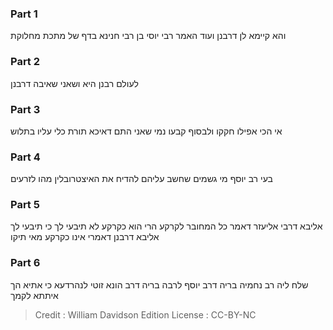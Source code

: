 
### Part 1
והא קיימא לן דרבנן ועוד האמר רבי יוסי בן רבי חנינא בדף של מתכת מחלוקת

### Part 2
לעולם רבנן היא ושאני שאיבה דרבנן

### Part 3
אי הכי אפילו חקקו ולבסוף קבעו נמי שאני התם דאיכא תורת כלי עליו בתלוש

### Part 4
בעי רב יוסף מי גשמים שחשב עליהם להדיח את האיצטרובלין מהו לזרעים

### Part 5
אליבא דרבי אליעזר דאמר כל המחובר לקרקע הרי הוא כקרקע לא תיבעי לך כי תיבעי לך אליבא דרבנן דאמרי אינו כקרקע מאי תיקו

### Part 6
שלח ליה רב נחמיה בריה דרב יוסף לרבה בריה דרב הונא זוטי לנהרדעא כי אתיא הך איתתא לקמך

>Credit : William Davidson Edition
>License : CC-BY-NC